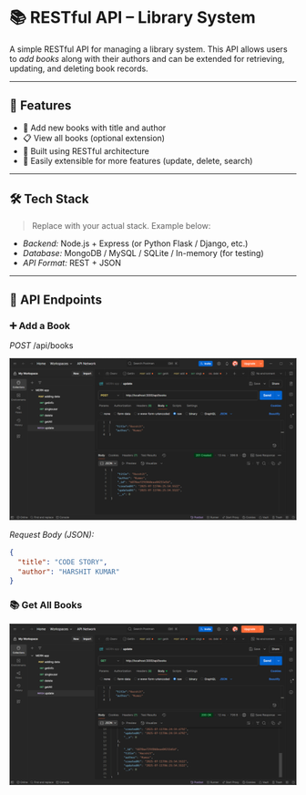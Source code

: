 # 📚 RESTful API – Library System

A simple RESTful API for managing a library system. This API allows users to *add books* along with their authors and can be extended for retrieving, updating, and deleting book records.

---

## 🚀 Features

- 📘 Add new books with title and author
- 📋 View all books (optional extension)
- 📖 Built using RESTful architecture
- 🧩 Easily extensible for more features (update, delete, search)

---

## 🛠 Tech Stack

> Replace with your actual stack. Example below:

- *Backend:* Node.js + Express (or Python Flask / Django, etc.)
- *Database:* MongoDB / MySQL / SQLite / In-memory (for testing)
- *API Format:* REST + JSON

---

## 📌 API Endpoints

### ➕ Add a Book

*POST* /api/books

![image](https://github.com/harsit6299/TASK_2-RESTFUL_API-/blob/d98427110c7b6a693b1db7514b6ddcee89c25239/Post.png)

*Request Body (JSON):*
```json
{
  "title": "CODE STORY",
  "author": "HARSHIT KUMAR"
}
```
### 📚 Get All Books

![image](https://github.com/harsit6299/TASK_2-RESTFUL_API-/blob/d98427110c7b6a693b1db7514b6ddcee89c25239/Get.png)
